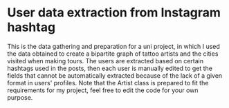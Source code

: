 # User data extraction from Instagram hashtag

This is the data gathering and preparation for a uni project, in which I used the data obtained to create a bipartite graph of tattoo artists and the cities visited when making tours.
The users are extracted based on certain hashtags used in the posts, then each user is manually edited to get the fields that cannot be automatically extracted because of the lack of a given format in users' profiles. 
Note that the Artist class is prepared to fit the requirements for my project, feel free to edit the code for your own purpose.
